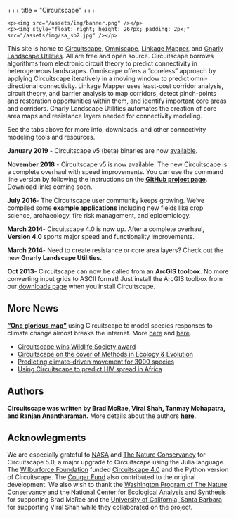 +++
title = "Circuitscape"
+++

~~~
<p><img src="/assets/img/banner.png" /></p>
<p><img style="float: right; height: 267px; padding: 2px;" src="/assets/img/sa_sb2.jpg" /></p>
~~~

This site is home to [Circuitscape](/), [Omniscape](https://docs.circuitscape.org/Omniscape.jl/latest/), [Linkage Mapper](http://www.circuitscape.org/linkagemapper), and [Gnarly Landscape Utilities](http://www.circuitscape.org/gnarly-landscape-utilities). All are free and open source. Circuitscape borrows algorithms from electronic circuit theory to predict connectivity in heterogeneous landscapes. Omniscape offers a “coreless” approach by applying Circuitscape iteratively in a moving window to predict omni-directional connectivity. Linkage Mapper uses least-cost corridor analysis, circuit theory, and barrier analysis to map corridors, detect pinch-points and restoration opportunities within them, and identify important core areas and corridors. Gnarly Landscape Utilities automates the creation of core area maps and resistance layers needed for connectivity modeling.

See the tabs above for more info, downloads, and other connectivity modeling tools and resources.

**January 2019** - Circuitscape v5 (beta) binaries are now [available](downloads/).

**November 2018** - Circuitscape v5 is now available.  The new Circuitscape is a complete overhaul with speed improvements. You can use the command line version by following the instructions on the [**GitHub project page**](https://github.com/Circuitscape/Circuitscape.jl). Download links coming soon.

**July 2016**- The Circuitscape user community keeps growing.  We’ve compiled some **example applications** including new fields like crop science, archaeology, fire risk management, and epidemiology.

**March 2014**- Circuitscape 4.0 is now up. After a complete overhaul, **Version 4.0** sports major speed and functionality improvements.

**March 2014**- Need to create resistance or core area layers? Check out the new **Gnarly Landscape Utilities.**

**Oct 2013**- Circuitscape can now be called from an **ArcGIS toolbox**. No more converting input grids to ASCII format! Just install the ArcGIS toolbox from our [downloads page](http://www.circuitscape.org/downloads) when you install Circuitscape.


## More News

[**“One glorious map”**](http://www.climatecentral.org/news/map-animal-migration-climate-change-20646) using Circuitscape to model species responses to climate change almost breaks the internet. More [here](http://blog.nature.org/science/2016/08/19/migration-in-motion-visualizing-species-movements-due-to-climate-change/) and [here](http://www.smithsonianmag.com/smart-news/mesmerizing-animation-shows-where-animals-going-survive-climate-change-180960253/).

* [Circuitscape wins Wildlife Society award](http://tlocoh.r-forge.r-project.org/tws-setwg_newsletter_s14.pdf)
* [Circuitscape on the cover of Methods in Ecology &amp; Evolution](http://www.methodsinecologyandevolution.org/SpringboardWebApp/userfiles/mee/image/Covers/mee-5-7-coverlarge.jpg)
* [Predicting climate-driven movement for 3000 species](http://www.conservationcorridor.org/2013/07/predicting-how-climate-change-will-shift-animal-movement-routes/)
* [Using Circuitscape to predict HIV spread in Africa](http://www.academia.edu/4707367/Spatial_accessibility_and_the_spread_of_HIV-1_subtypes_and_recombinants)


## Authors

**Circuitscape was written by Brad McRae, Viral Shah, Tanmay Mohapatra, and Ranjan Anantharaman.**  More details about the authors [**here**](/authors).

## Acknowlegments

We are especially grateful to [NASA](https://appliedsciences.nasa.gov/content/16-eco4cast-0018) and [The Nature Conservancy](https://www.nature.org) for Circuitscape 5.0, a major upgrade to Circuitscape using the Julia language. The [Wilburforce Foundation](http://www.wilburforce.org/) funded [Circuitscape 4.0](http://www.circuitscape.org/downloads) and the Python version of Circuitscape. The [Cougar Fund](http://www.cougarfund.org/) also contributed to the original development. We also wish to thank the [Washington Program of The Nature Conservancy](http://waconservation.org/) and the [National Center for Ecological Analysis and Synthesis](http://www.nceas.ucsb.edu/) for supporting Brad McRae and the [University of California, Santa Barbara](http://www.ucsb.edu/) for supporting Viral Shah while they collaborated on the project.
